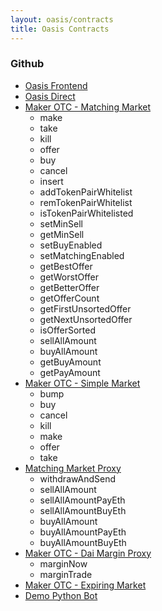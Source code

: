 ```yaml
---
layout: oasis/contracts
title: Oasis Contracts
---
```


### Github

* [Oasis Frontend](https://github.com/OasisDEX/oasis)
* [Oasis Direct](https://github.com/OasisDEX/oasis-direct-base)
* [Maker OTC - Matching Market](https://github.com/makerdao/maker-otc/blob/master/src/matching_market.sol)
  * make
  * take
  * kill
  * offer
  * buy
  * cancel
  * insert
  * addTokenPairWhitelist
  * remTokenPairWhitelist
  * isTokenPairWhitelisted
  * setMinSell
  * getMinSell
  * setBuyEnabled
  * setMatchingEnabled
  * getBestOffer
  * getWorstOffer
  * getBetterOffer
  * getOfferCount
  * getFirstUnsortedOffer
  * getNextUnsortedOffer
  * isOfferSorted
  * sellAllAmount
  * buyAllAmount
  * getBuyAmount
  * getPayAmount
* [Maker OTC - Simple Market](https://github.com/makerdao/maker-otc/blob/master/src/simple_market.sol)
  * bump
  * buy
  * cancel
  * kill
  * make
  * offer
  * take
* [Matching Market Proxy](https://github.com/makerdao/maker-otc-proxy/blob/master/src/MatchingMarketProxy.sol)
  * withdrawAndSend
  * sellAllAmount
  * sellAllAmountPayEth
  * sellAllAmountBuyEth
  * buyAllAmount
  * buyAllAmountPayEth
  * buyAllAmountBuyEth
* [Maker OTC - Dai Margin Proxy](https://github.com/makerdao/otc-dai-margin-proxy/blob/master/src/OtcDaiMarginProxy.sol)
  * marginNow
  * marginTrade
* [Maker OTC - Expiring Market](https://github.com/makerdao/maker-otc/blob/master/src/expiring_market.sol)
* [Demo Python Bot](https://github.com/Riverhead/maker-market-python-example)
